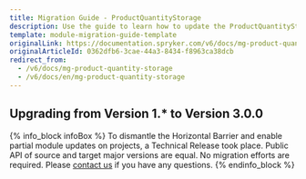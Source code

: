 ```yaml
---
title: Migration Guide - ProductQuantityStorage
description: Use the guide to learn how to update the ProductQuantityStorage module.
template: module-migration-guide-template
originalLink: https://documentation.spryker.com/v6/docs/mg-product-quantity-storage
originalArticleId: 0362dfb6-3cae-44a3-8434-f8963ca38dcb
redirect_from:
  - /v6/docs/mg-product-quantity-storage
  - /v6/docs/en/mg-product-quantity-storage
---
```


## Upgrading from Version 1.* to Version 3.0.0

{% info_block infoBox %}
To dismantle the Horizontal Barrier and enable partial module updates on projects, a Technical Release took place. Public API of source and target major versions are equal. No migration efforts are required. Please [contact us](https://spryker.com/en/support/) if you have any questions.
{% endinfo_block %}

